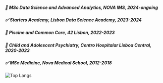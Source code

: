
##### :large_blue_circle: MSc Data Science and Advanced Analytics, NOVA IMS, 2024-ongoing 
##### :white_check_mark: Starters Academy, Lisbon Data Science Academy, 2023-2024
##### :large_blue_circle:  Piscine and Common Core, 42 Lisbon, 2022-2023 
##### :large_blue_circle: Child and Adolescent Psychiatry, Centro Hospitalar Lisboa Central, 2020-2023
##### :white_check_mark: MSc Medicine, Nova Medical School, 2012-2018


![Top Langs](https://github-readme-stats.vercel.app/api/top-langs/?username=gpimenta42&langs_count=8)



